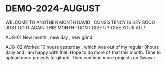 # DEMO-2024-AUGUST
WELCOME TO ANOTHER MONTH DAVID , CONSISTENCY IS KEY SOOO JUST DO IT AGAIN THIS MONTH!!
DONT GIVE UP GIVE YOUR ALL!

AUG-01
New month , new day , new grind.

AUG-02
Worked 10 hours yesterday , which was out of my regular 8hours daily and i am happy with that.
Hope to do more of that this month.
Time to upload more projects to github.
Then continue more projects on Qwasar.
